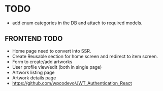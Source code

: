 # TODO

- add enum categories in the DB and attach to required models.

## FRONTEND TODO

- Home page need to convert into SSR.
- Create Reusable section for home screen and redirect to item screen.
- Form to create/add artworks
- User profile view/edit (both in single page)
- Artwork listing page
- Artwork details page
- https://github.com/wpcodevo/JWT_Authentication_React